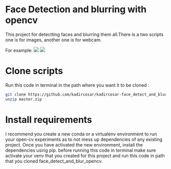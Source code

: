# Face Detection and blurring with opencv

This project for detectting faces and blurring them all.There is a two scripts one is for images, another one is for webcam.

For example:
   <img  src=https://imgyukle.com/f/2022/02/06/ofy5w8.png></a>
   <img  src=https://imgyukle.com/f/2022/02/06/ofyxKn.png></a>
   
# Clone scripts
Run this code in terminal in the path  where you want it to be cloned :

```bash
git clone https://github.com/kadircosar/kadircosar-face_detect_and_blur_opencv/archive/refs/heads/master.zip
unzip master.zip
```

# Install requirements
I recommend you create a new conda or a virtualenv environment to run your open-cv experiments as to not mess up dependencies of any existing project. Once you have activated the new environment, install the dependencies using pip.
before running this code in terminal make sure activate your venv that you created for this project and run this code in path that you cloned face_detect_and_blur_opencv.


